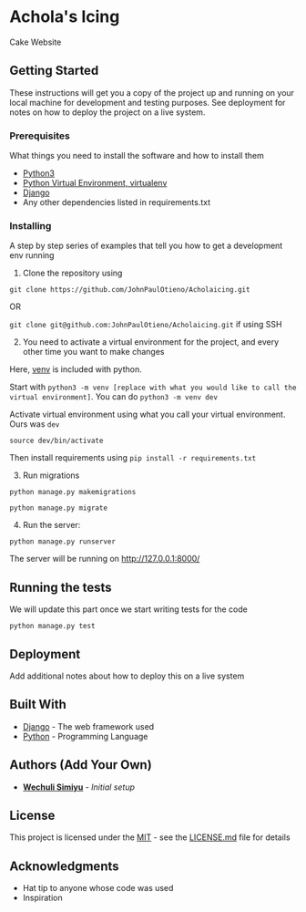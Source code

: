 # Achola's Icing

Cake Website

## Getting Started

These instructions will get you a copy of the project up and running on your local machine for development and testing purposes. See deployment for notes on how to deploy the project on a live system.

### Prerequisites

What things you need to install the software and how to install them

- [Python3](https://www.python.org/downloads/)
- [Python Virtual Environment, virtualenv](https://docs.python.org/3/tutorial/venv.html)
- [Django](https://docs.djangoproject.com/en/4.1/intro/install/)
- Any other dependencies listed in requirements.txt

### Installing

A step by step series of examples that tell you how to get a development env running

1. Clone the repository using

`git clone https://github.com/JohnPaulOtieno/Acholaicing.git`

OR

 `git clone git@github.com:JohnPaulOtieno/Acholaicing.git` if using SSH

2. You need to activate a virtual environment for the project, and every other time you want to make changes

 Here, [venv](https://docs.python.org/3/tutorial/venv.html) is included with python.

 Start with `python3 -m venv [replace with what you would like to call the virtual environment]`. You can do `python3 -m venv dev`

 Activate virtual environment using what you call your virtual environment. Ours was `dev`

`source dev/bin/activate`

 Then install requirements using `pip install -r requirements.txt`

3. Run migrations

`python manage.py makemigrations`

`python manage.py migrate`

4. Run the server:

`python manage.py runserver`

The server will be running on <http://127.0.0.1:8000/>

## Running the tests

We will update this part once we start writing tests for the code

`python manage.py test`

## Deployment

Add additional notes about how to deploy this on a live system

## Built With

- [Django](https://www.djangoproject.com/) - The web framework used
- [Python](https://www.python.org/) - Programming Language

## Authors (Add Your Own)

- **[Wechuli Simiyu](https://github.com/wechu07)** - *Initial setup*

## License

This project is licensed under the [MIT](link) - see the [LICENSE.md](LICENSE.md) file for details

## Acknowledgments

- Hat tip to anyone whose code was used
- Inspiration

